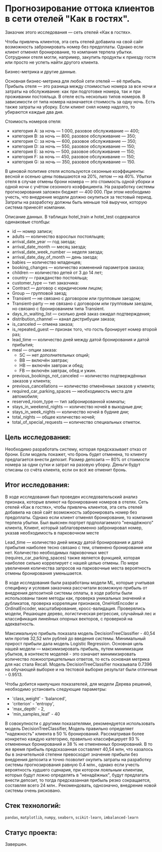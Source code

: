 # Прогнозирование оттока клиентов в сети отелей "Как в гостях".

Заказчик этого исследования — сеть отелей «Как в гостях». 

Чтобы привлечь клиентов, эта сеть отелей добавила на свой сайт возможность забронировать номер без предоплаты. Однако если клиент отменял бронирование, то компания терпела убытки. Сотрудники отеля могли, например, закупить продукты к приезду гостя или просто не успеть найти другого клиента.

Бизнес-метрика и другие данные.

Основная бизнес-метрика для любой сети отелей — её прибыль. Прибыль отеля — это разница между стоимостью номера за все ночи и затраты на обслуживание: как при подготовке номера, так и при проживании постояльца. 
В отеле есть несколько типов номеров. В зависимости от типа номера назначается стоимость за одну ночь. Есть также затраты на уборку. Если клиент снял номер надолго, то убираются каждые два дня. 

Стоимость номеров отеля:
- категория A: за ночь — 1 000, разовое обслуживание — 400;
- категория B: за ночь — 800, разовое обслуживание — 350;
- категория C: за ночь — 600, разовое обслуживание — 350;
- категория D: за ночь — 550, разовое обслуживание — 150;
- категория E: за ночь — 500, разовое обслуживание — 150;
- категория F: за ночь — 450, разовое обслуживание — 150;
- категория G: за ночь — 350, разовое обслуживание — 150.

В ценовой политике отеля используются сезонные коэффициенты: весной и осенью цены повышаются на 20%, летом — на 40%.
Убытки отеля в случае отмены брони номера — это стоимость одной уборки и одной ночи с учётом сезонного коэффициента.
На разработку системы прогнозирования заложен бюджет — 400 000. При этом необходимо учесть, что внедрение модели должно окупиться за тестовый период. Затраты на разработку должны быть меньше той выручки, которую система принесёт компании.

Описание данных.
В таблицах hotel_train и hotel_test содержатся одинаковые столбцы:
- id — номер записи;
- adults — количество взрослых постояльцев;
- arrival_date_year — год заезда;
- arrival_date_month — месяц заезда;
- arrival_date_week_number — неделя заезда;
- arrival_date_day_of_month — день заезда;
- babies — количество младенцев;
- booking_changes — количество изменений параметров заказа;
- children — количество детей от 3 до 14 лет;
- country — гражданство постояльца;
- customer_type — тип заказчика:
- Contract — договор с юридическим лицом;
- Group — групповой заезд;
- Transient — не связано с договором или групповым заездом;
- Transient-party — не связано с договором или групповым заездом, но связано с бронированием типа Transient.
- days_in_waiting_list — сколько дней заказ ожидал подтверждения;
- distribution_channel — канал дистрибуции заказа;
- is_canceled — отмена заказа;
- is_repeated_guest — признак того, что гость бронирует номер второй раз;
- lead_time — количество дней между датой бронирования и датой прибытия;
- meal — опции заказа:
  - SC — нет дополнительных опций;
  - BB — включён завтрак;
  - HB — включён завтрак и обед;
  - FB — включён завтрак, обед и ужин.
- previous_bookings_not_canceled — количество подтверждённых заказов у клиента;
- previous_cancellations — количество отменённых заказов у клиента;
- required_car_parking_spaces — необходимость места для автомобиля;
- reserved_room_type — тип забронированной комнаты;
- stays_in_weekend_nights — количество ночей в выходные дни;
- stays_in_week_nights — количество ночей в будние дни;
- total_nights — общее количество ночей;
- total_of_special_requests — количество специальных отметок.

## Цель исследования:

Необходимо разработать систему, которая предсказывает отказ от брони. Если модель покажет, что бронь будет отменена, то клиенту предлагается внести депозит. Размер депозита — 80% от стоимости номера за одни сутки и затрат на разовую уборку. Деньги будут списаны со счёта клиента, если он всё же отменит бронь.

## Итог исследования:

В ходе исследования был проведен исследовательский анализ признака, которые влияют на бронирование номеров в отелях.
Сеть отелей «Как в гостях», чтобы привлечь клиентов, эта сеть отелей добавила на свой сайт возможность забронировать номер без предоплаты. Однако если клиент отменял бронирование, то компания терпела убытки.
Был выяснен портрет прдполагаемого "ненадёжного" клиента, Клиент, который заблаговременно забронировал номер, указав необходимость в парковочном месте

Lead_time — количество дней между датой бронирования и датой прибытия наиболее тесно связано с тем, отменено бронирование или нет. Количество необходимых парковочных мест (requires_car_parking_spaces) также является функцией, которая наиболее сильно коррелирует с нашей целью отмены. По мере увеличения количества запросов на парковочные места вероятность отмены бронирования уменьшается.

В ходе исследования были разработаны модели ML, которые учитывая специфику и условия заказчика рассчитали возможную прибыль от внедрения депозитной системы оплаты, в ходе работы были использованы такие методы как, проверка уникальных значений и дубликатов, проверка корреляции признаков, OneHotEncoder и OrdinalEncoder, масштабирование, кросс-валидация. Проверялись модели, Решающее дерево, логистическая регрессия, случайный лес и классификация линейных опорных векторов, с проверкой на адекватность.

Максимальную прибыль показала модель DecisionTreeClassifier - 40,54 млн против 32,52 млн рублей до введения системы. Минимальный прирост прибыли дала модель Logistic Regression. Основная цель нашей модели — максимизировать прибыль, путем минимизации убытков, в контексте моделей - это означает минимизировать количество ложноотрицательных ответов, то есть основная метрика для нас стала Recall. Модель DecisionTreeClassifier показывала 0.7396 на обучающей выборке и на тестовой выборке результат были отличные - 0.9513.

Чтобы добится наилучших показателей, для модели Дерева решений, необходимо установить следующие параметры:

- 'class_weight' - 'balanced',
- 'criterion' - 'entropy',
- 'max_depth' - 2,
- 'min_samples_leaf' - 40

В совокупности с другими показателями, рекомендуется использовать модель DecisionTreeClassifier, Модель правильно определяет "надежность" клиента в 50 % бронирований. Рассматривая более конкретно каждую категорию, правильно классифицирует 93 % отмененных бронирований и 38 % не отмененных бронирований.
В то же время прибыль предсказанная составляет 40,54 млн, что казалось бы в значительной степени превосходит значение прибыли без внедрения депозита и точно позволит окупить затраты на разработку системы прогнозирования равную 0.4 млн., однако если учесть вероятность худшего сценария, при котором лояльным клиентам, которых будут ложно определять в "ненадёжных", будут предлагать внести депозит, то тогда предсказанная прибыль резко сокращается, составляя всего 24 млн.. Рекомендовать, однозначно, внедрение новой системы очень рисковано.

## Стек технологий:

`pandas`, `matplotlib`, `numpy`, `seaborn`, `scikit-learn`, `imbalanced-learn`

## Статус проекта:

Завершен.
